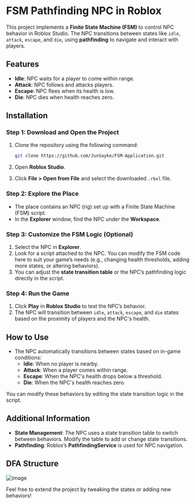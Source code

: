 # FSM Pathfinding NPC in Roblox

This project implements a **Finite State Machine (FSM)** to control NPC behavior in Roblox Studio. The NPC transitions between states like `idle`, `attack`, `escape`, and `die`, using **pathfinding** to navigate and interact with players.

## Features
- **Idle**: NPC waits for a player to come within range.
- **Attack**: NPC follows and attacks players.
- **Escape**: NPC flees when its health is low.
- **Die**: NPC dies when health reaches zero.

## Installation

### Step 1: Download and Open the Project
1. Clone the repository using the following command:
   
   ```bash
   git clone https://github.com/JunSayke/FSM-Application.git
3. Open **Roblox Studio**.
4. Click **File > Open from File** and select the downloaded `.rbxl` file.

### Step 2: Explore the Place
- The place contains an NPC (rig) set up with a Finite State Machine (FSM) script.
- In the **Explorer** window, find the NPC under the **Workspace**.

### Step 3: Customize the FSM Logic (Optional)
1. Select the NPC in **Explorer**.
2. Look for a script attached to the NPC. You can modify the FSM code here to suit your game’s needs (e.g., changing health thresholds, adding more states, or altering behaviors).
3. You can adjust the **state transition table** or the NPC’s pathfinding logic directly in the script.

### Step 4: Run the Game
1. Click **Play** in **Roblox Studio** to test the NPC’s behavior.
2. The NPC will transition between `idle`, `attack`, `escape`, and `die` states based on the proximity of players and the NPC's health.

## How to Use
- The NPC automatically transitions between states based on in-game conditions:
  - **Idle**: When no player is nearby.
  - **Attack**: When a player comes within range.
  - **Escape**: When the NPC's health drops below a threshold.
  - **Die**: When the NPC's health reaches zero.

You can modify these behaviors by editing the state transition logic in the script.

## Additional Information
- **State Management**: The NPC uses a state transition table to switch between behaviors. Modify the table to add or change state transitions.
- **Pathfinding**: Roblox’s **PathfindingService** is used for NPC navigation.

## DFA Structure
![image](https://github.com/user-attachments/assets/f69ffb59-8d73-4d3b-a3b7-11053737f274)

Feel free to extend the project by tweaking the states or adding new behaviors!
